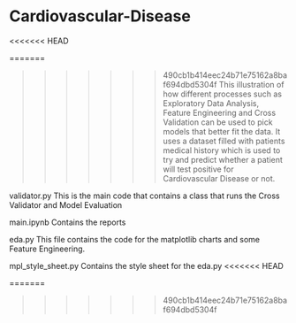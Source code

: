 # Cardiovascular-Disease
<<<<<<< HEAD

=======
>>>>>>> 490cb1b414eec24b71e75162a8baf694dbd5304f
This illustration of how different processes such as Exploratory Data Analysis, Feature Engineering and Cross Validation can be used to pick models that better fit the data. It uses a dataset filled with patients medical history which is used to try and predict whether a patient will test positive for Cardiovascular Disease or not.

validator.py
This is the main code that contains a class that runs the Cross Validator and Model Evaluation

main.ipynb
Contains the reports

eda.py
This file contains the code for the matplotlib charts and some Feature Engineering.

mpl_style_sheet.py
Contains the style sheet for the eda.py
<<<<<<< HEAD

=======
>>>>>>> 490cb1b414eec24b71e75162a8baf694dbd5304f
